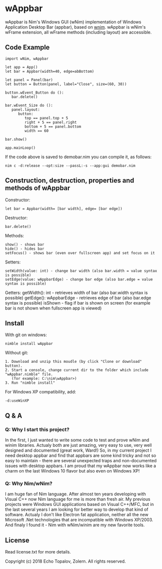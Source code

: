 # wAppbar

wAppbar is Nim's Windows GUI (wNim) implementation of Windows Application Desktop Bar (appbar), based on [wnim](https://github.com/khchen/wNim). wAppbar is wNim\'s wFrame extension, all wFrame methods (including layout) 
are accessible.

## Code Example

```nimrod
import wNim, wAppbar

let app = App()
let bar = Appbar(width=40, edge=abBottom)

let panel = Panel(bar)
let button = Button(panel, label="Close", size=(60, 30))

button.wEvent_Button do ():
   bar.delete()

bar.wEvent_Size do ():
   panel.layout:
      button:
         top == panel.top + 5
         right + 5 == panel.right
         bottom + 5 == panel.bottom
         width == 60

bar.show()

app.mainLoop()
```

If the code above is saved to demobar.nim you can compile it, as follows:

    nim c -d:release --opt:size --passL:-s --app:gui demobar.nim

## Construction, destruction, properties and methods of wAppbar

Constructor:

```nimrod
let bar = Appbar(width= [bar width], edge= [bar edge])
```

Destructor:

```nimrod
bar.delete()
```

Methods:

    show() - shows bar
    hide() - hides bar
    setFocus() - shows bar (even over fullscreen app) and set focus on it

Setters:

    setWidth(value: int) - change bar width (also bar.width = value syntax is possible)
    setEdge(value: wAppbarEdge) - change bar edge (also bar.edge = value syntax is possible)

Getters:
    getWidth(): int - retrieves width of bar (also bar.width syntax is possible)
	 getEdge(): wAppbarEdge - retrieves edge of bar (also bar.edge syntax is possible)
	 isShown - flag if bar is shown on screen (for example bar is not shown when fullscreen app is viewed)

## Install
With git on windows:

    nimble install wAppbar

Without git:

    1. Download and unzip this moudle (by click "Clone or download" button).
    2. Start a console, change current dir to the folder which include "wAppbar.nimble" file.
       (for example: C:\nim\wAppbar>)
    3. Run "nimble install"

For Windows XP compatibility, add:

    -d:useWinXP

## Q & A
### Q: Why I start this project?
In the first, I just wanted to write some code to test and prove wNim and winim libraries. Actualy both are
just amazing, very easy to use, very well designed and documented (great work, Ward!) So, in my current project
I need desktop appbar and find that appbars are some kind tricky and not so easy to maintain - there are
several unexpected traps and non-documented issues with desktop appbars. I am proud that my wAppbar now works
like a charm on the last Windows 10 flavor but also even on Windows XP!

### Q: Why Nim/wNim?
I am huge fan of Nim language. After almost ten years developing with Visual C++ now Nim language for me is more 
than fresh air. My previous projects were Windows GUI applications based on Visual C++/MFC, but in the last several
years I am looking for better way to develop that kind of software. Actualy I don't like Electron fat 
application, neither all the new Microsoft .Net technologies that are incompatible with Windows XP/2003. And finaly
I found it - Nim with wNim/winim are my new favorite tools.

## License
Read license.txt for more details.

Copyright (c) 2018 Echo Topalov, Zolern. All rights reserved.

